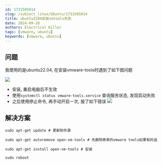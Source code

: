 ```yaml
---
id: 1731505014
slug: /subject_linux/Ubuntu/1731505014
title: ubuntu2204安装vmtools失败
date: 2024-09-28
authors: Electrical Killer
tags: [vmware, ubuntu]
keywords: [vmware, ubuntu]
---
```




## 问题

我使用的是ubuntu22.04, 在安装vmware-tools时遇到了如下图问题

<img src="https://img.eksnotebook.com/images/Snipaste_2024-09-23_19-58-43.png" />

- 安装, 重启电脑后不生效
- 使用`systemctl status vmware-tools.service` 查询服务状态, 发现启动失败
- 之后使用停止命令, 再手动开启一次, 报了如下错误
    <img src="https://img.eksnotebook.com/images/Snipaste_2024-09-23_20-02-37.png"/>

## 解决方案

```shell
sudo apt-get update # 更新软件源

sudo apt-get autoremove open-vm-tools # 先删除原来的vmware tools如果有的话

sudo apt-get install open-vm-tools # 安装

sudo reboot
```

